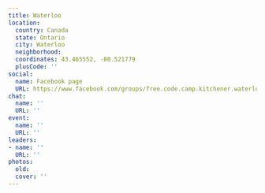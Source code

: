 ```yaml
---
title: Waterloo
location:
  country: Canada
  state: Ontario
  city: Waterloo
  neighborhood: 
  coordinates: 43.465552, -80.521779
  plusCode: ''
social:
  name: Facebook page
  URL: https://www.facebook.com/groups/free.code.camp.kitchener.waterloo.on
chat:
  name: ''
  URL: ''
event:
  name: ''
  URL: ''
leaders:
- name: ''
  URL: ''
photos:
  old: 
  cover: ''
---
```

